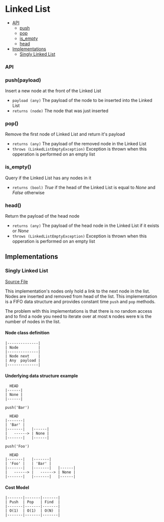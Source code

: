 # Linked List

+ [API](#api)
  + [push](#pushpayload)
  + [pop](#pop)
  + [is_empty](#is_empty)
  + [head](#head)
+ [Implementations](#implementations)
  + [Singly Linked List](#singly-linked-list)

### API

### push(payload)
Insert a new node at the front of the Linked List
  + `payload (any)` The payload of the node to be inserted into the Linked List
  + `returns (node)` The node that was just inserted

### pop()
Remove the first node of Linked List and return it's payload
  + `returns (any)` The payload of the removed node in the Linked List
  + `throws (LinkedListEmptyException)` Exception is thrown when this opperation is performed on an empty list

### is_empty()
Query if the Linked List has any nodes in it
  + `returns (bool)` *True* if the head of the Linked List is equal to *None* and *False* otherwise

### head()
Return the payload of the head node
  + `returns (any)` The payload of the head node in the Linked List if it exists or *None*
  + `throws (LinkedListEmptyException)` Exception is thrown when this opperation is performed on an empty list

## Implementations

### Singly Linked List

[Source File](linked_list.py)

This implementation's nodes only hold a link to the next node in the list. Nodes are inserted and removed from head of the list. This implementation is a FIFO data structure and provides constant time `push` and `pop` methods.

The problem with this implementations is that there is no random access and to find a node you need to iterate over at most `N` nodes were `N` is the number of nodes in the list.

#### Node class definition
```
|--------------|
| Node         |
|--------------|
| Node next    |
| Any  payload |
|--------------|
```

#### Underlying data structure example
```
  HEAD
|------|
| None |
|------|

push('Bar')

  HEAD
|-------|
| 'Bar' |
|-------|   |------|
|   ------> | None |
|-------|   |------|

push('Foo')

  HEAD
|-------|   |-------|
| 'Foo' |   | 'Bar' |
|-------|   |-------|   |------|
|   ------> |   ------> | None |
|-------|   |-------|   |------|
```

#### Cost Model
```
|-------|-------|-------|
| Push  | Pop   | Find  |
|-------|-------|-------|
| O(1)  | O(1)  | O(N)  |
|-------|-------|-------|
```

